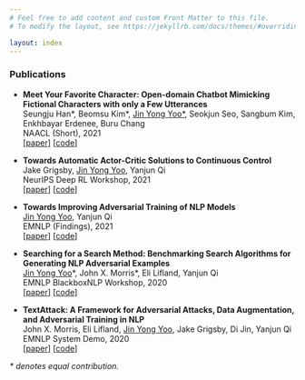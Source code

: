 ```yaml
---
# Feel free to add content and custom Front Matter to this file.
# To modify the layout, see https://jekyllrb.com/docs/themes/#overriding-theme-defaults

layout: index
---
```


<h3>
Publications
</h3>
<ul class="list-group">
    <li class="list-group-item">
        <p style="margin-bottom:0.5rem;">
            <b>Meet Your Favorite Character: Open-domain Chatbot Mimicking Fictional Characters with only a Few Utterances</b><br>
            Seungju Han*, Beomsu Kim*, <u>Jin Yong Yoo*</u>, Seokjun Seo, Sangbum Kim, Enkhbayar Erdenee, Buru Chang<br>
            NAACL (Short), 2021<br>
            [<a href="https://aclanthology.org/2022.naacl-main.377/">paper</a>]
            [<a href="https://github.com/hyperconnect/pseudo-dialog-prompting">code</a>]
        </p>
    </li>
    <li class="list-group-item">
        <p style="margin-bottom:0.5rem;">
            <b>Towards Automatic Actor-Critic Solutions to Continuous Control</b><br>
            Jake Grigsby, <u>Jin Yong Yoo</u>, Yanjun Qi<br>
            NeurIPS Deep RL Workshop, 2021<br>
            [<a href="https://arxiv.org/abs/2106.08918">paper</a>]
            [<a href="https://github.com/jakegrigsby/deep_control">code</a>]
        </p>
    </li>
    <li class="list-group-item">
        <p style="margin-bottom:0.5rem;">
            <b>Towards Improving Adversarial Training of NLP Models</b><br>
            <u>Jin Yong Yoo</u>, Yanjun Qi<br>
            EMNLP (Findings), 2021<br>
            [<a href="https://arxiv.org/abs/2109.00544">paper</a>]
            [<a href="https://github.com/QData/TextAttack-A2T">code</a>]
        </p>
    </li>
    <li class="list-group-item">
        <p style="margin-bottom:0.5rem;">
            <b>Searching for a Search Method: Benchmarking Search Algorithms for Generating NLP Adversarial Examples</b><br>
            <u>Jin Yong Yoo</u>*, John X. Morris*, Eli Lifland, Yanjun Qi<br>
            EMNLP BlackboxNLP Workshop, 2020<br>
            [<a href="https://arxiv.org/abs/2009.06368">paper</a>]
            [<a href="https://github.com/QData/TextAttack-Search-Benchmark">code</a>]
        </p>
    </li>
    <li class="list-group-item">
        <p style="margin-bottom:0.5rem;">
            <b>TextAttack: A Framework for Adversarial Attacks, Data Augmentation, and Adversarial Training in NLP</b><br>
            John X. Morris, Eli Lifland, <u>Jin Yong Yoo</u>, Jake Grigsby, Di Jin, Yanjun Qi<br>
            EMNLP System Demo, 2020<br>
            [<a href="https://arxiv.org/abs/2005.05909">paper</a>]
            [<a href="https://github.com/QData/TextAttack">code</a>]
        </p>
    </li>
</ul>

<i>* denotes equal contribution.</i>

<!-- <h3>
Preprints
</h3> -->

<!-- <i>* denotes equal contribution.</i> -->